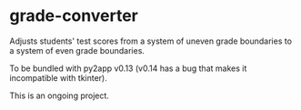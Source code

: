 # grade-converter
Adjusts students' test scores from a system of uneven grade boundaries to a system of even grade boundaries.

To be bundled with py2app v0.13 (v0.14 has a bug that makes it incompatible with tkinter).

This is an ongoing project.